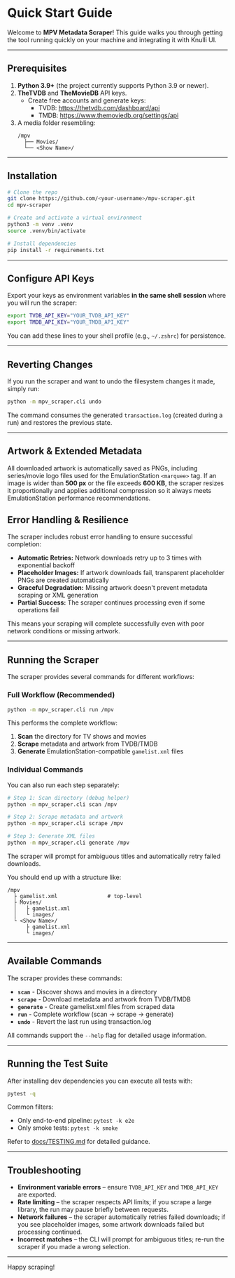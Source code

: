 # Quick Start Guide

Welcome to **MPV Metadata Scraper**!  This guide walks you through getting the tool running quickly on your machine and integrating it with Knulli UI.

---

## Prerequisites

1. **Python 3.9+** (the project currently supports Python 3.9 or newer).
2. **TheTVDB** and **TheMovieDB** API keys.
   * Create free accounts and generate keys:
     * TVDB: <https://thetvdb.com/dashboard/api>
     * TMDB: <https://www.themoviedb.org/settings/api>
3. A media folder resembling:
   ```text
   /mpv
     ├── Movies/
     └── <Show Name>/
   ```

---

## Installation

```bash
# Clone the repo
git clone https://github.com/<your-username>/mpv-scraper.git
cd mpv-scraper

# Create and activate a virtual environment
python3 -m venv .venv
source .venv/bin/activate

# Install dependencies
pip install -r requirements.txt
```

---

## Configure API Keys

Export your keys as environment variables **in the same shell session** where you will run the scraper:

```bash
export TVDB_API_KEY="YOUR_TVDB_API_KEY"
export TMDB_API_KEY="YOUR_TMDB_API_KEY"
```

You can add these lines to your shell profile (e.g., `~/.zshrc`) for persistence.

---

## Reverting Changes

If you run the scraper and want to undo the filesystem changes it made, simply run:

```bash
python -m mpv_scraper.cli undo
```

The command consumes the generated `transaction.log` (created during a run) and restores the previous state.

---

## Artwork & Extended Metadata

All downloaded artwork is automatically saved as PNGs, including series/movie logo files used for the EmulationStation `<marquee>` tag.  If an image is wider than **500 px** or the file exceeds **600 KB**, the scraper resizes it proportionally and applies additional compression so it always meets EmulationStation performance recommendations.

## Error Handling & Resilience

The scraper includes robust error handling to ensure successful completion:

- **Automatic Retries:** Network downloads retry up to 3 times with exponential backoff
- **Placeholder Images:** If artwork downloads fail, transparent placeholder PNGs are created automatically
- **Graceful Degradation:** Missing artwork doesn't prevent metadata scraping or XML generation
- **Partial Success:** The scraper continues processing even if some operations fail

This means your scraping will complete successfully even with poor network conditions or missing artwork.

---

## Running the Scraper

The scraper provides several commands for different workflows:

### Full Workflow (Recommended)
```bash
python -m mpv_scraper.cli run /mpv
```

This performs the complete workflow:
1. **Scan** the directory for TV shows and movies
2. **Scrape** metadata and artwork from TVDB/TMDB
3. **Generate** EmulationStation-compatible `gamelist.xml` files

### Individual Commands
You can also run each step separately:

```bash
# Step 1: Scan directory (debug helper)
python -m mpv_scraper.cli scan /mpv

# Step 2: Scrape metadata and artwork
python -m mpv_scraper.cli scrape /mpv

# Step 3: Generate XML files
python -m mpv_scraper.cli generate /mpv
```

The scraper will prompt for ambiguous titles and automatically retry failed downloads.

You should end up with a structure like:

```text
/mpv
  ├ gamelist.xml                # top-level
  ├ Movies/
  │   ├ gamelist.xml
  │   └ images/
  └ <Show Name>/
      ├ gamelist.xml
      └ images/
```

---

## Available Commands

The scraper provides these commands:

- **`scan`** - Discover shows and movies in a directory
- **`scrape`** - Download metadata and artwork from TVDB/TMDB
- **`generate`** - Create gamelist.xml files from scraped data
- **`run`** - Complete workflow (scan → scrape → generate)
- **`undo`** - Revert the last run using transaction.log

All commands support the `--help` flag for detailed usage information.

---

## Running the Test Suite

After installing dev dependencies you can execute all tests with:

```bash
pytest -q
```

Common filters:

* Only end-to-end pipeline: `pytest -k e2e`
* Only smoke tests: `pytest -k smoke`

Refer to [docs/TESTING.md](TESTING.md) for detailed guidance.

---

## Troubleshooting

* **Environment variable errors** – ensure `TVDB_API_KEY` and `TMDB_API_KEY` are exported.
* **Rate limiting** – the scraper respects API limits; if you scrape a large library, the run may pause briefly between requests.
* **Network failures** – the scraper automatically retries failed downloads; if you see placeholder images, some artwork downloads failed but processing continued.
* **Incorrect matches** – the CLI will prompt for ambiguous titles; re-run the scraper if you made a wrong selection.

---

Happy scraping!
